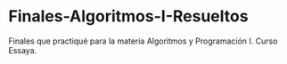 # Finales-Algoritmos-I-Resueltos

Finales que practiqué para la materia Algoritmos y Programación I. Curso Essaya.
